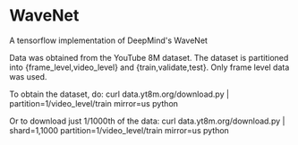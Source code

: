 # WaveNet
A tensorflow implementation of DeepMind's WaveNet

Data was obtained from the YouTube 8M dataset. The dataset is partitioned into {frame_level,video_level} and {train,validate,test}. Only frame level data was used.

To obtain the dataset, do:
  curl data.yt8m.org/download.py | partition=1/video_level/train mirror=us python

Or to download just 1/1000th of the data:
  curl data.yt8m.org/download.py | shard=1,1000 partition=1/video_level/train mirror=us python